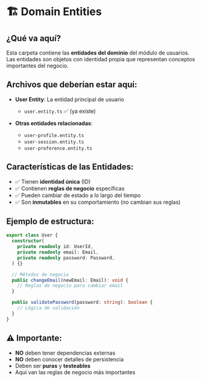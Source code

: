 # 🏗️ Domain Entities

## ¿Qué va aquí?

Esta carpeta contiene las **entidades del dominio** del módulo de usuarios. Las entidades son objetos con identidad propia que representan conceptos importantes del negocio.

## Archivos que deberían estar aquí:

- **User Entity**: La entidad principal de usuario
  - `user.entity.ts` ✅ (ya existe)

- **Otras entidades relacionadas**:
  - `user-profile.entity.ts`
  - `user-session.entity.ts`
  - `user-preference.entity.ts`

## Características de las Entidades:

- ✅ Tienen **identidad única** (ID)
- ✅ Contienen **reglas de negocio** específicas
- ✅ Pueden cambiar de estado a lo largo del tiempo
- ✅ Son **inmutables** en su comportamiento (no cambian sus reglas)

## Ejemplo de estructura:

```typescript
export class User {
  constructor(
    private readonly id: UserId,
    private readonly email: Email,
    private readonly password: Password,
  ) {}

  // Métodos de negocio
  public changeEmail(newEmail: Email): void {
    // Reglas de negocio para cambiar email
  }

  public validatePassword(password: string): boolean {
    // Lógica de validación
  }
}
```

## ⚠️ Importante:

- **NO** deben tener dependencias externas
- **NO** deben conocer detalles de persistencia
- Deben ser **puras** y **testeables**
- Aquí van las reglas de negocio más importantes
